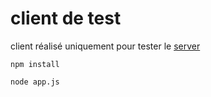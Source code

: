 # client de test

client réalisé uniquement pour tester le [server](https://github.com/GroupeB-Luma/poc_stream_server)

`npm install`

`node app.js`

